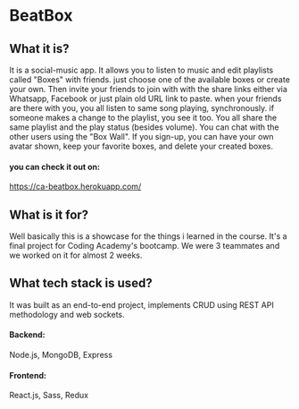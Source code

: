 # BeatBox

## What it is?
It is a social-music app. It allows you to listen to music and edit playlists called "Boxes" with friends.
just choose one of the available boxes or create your own. Then invite your friends to join with with the share links
either via Whatsapp, Facebook or just plain old URL link to paste.
when your friends are there with you, you all listen to same song playing, synchronously. 
if someone makes a change to the playlist, you see it too. You all share the same playlist and the play status (besides volume).
You can chat with the other users using the "Box Wall".
If you sign-up, you can have your own avatar shown, keep your favorite boxes, and delete your created boxes.

#### you can check it out on: 
https://ca-beatbox.herokuapp.com/

## What is it for?
Well basically this is a showcase for the things i learned in the course.
It's a final project for Coding Academy's bootcamp. 
We were 3 teammates and we worked on it for almost 2 weeks.

## What tech stack is used?
It was built as an end-to-end project, implements CRUD using REST API methodology and web sockets.
#### Backend:
Node.js, MongoDB, Express
#### Frontend:
React.js, Sass, Redux
